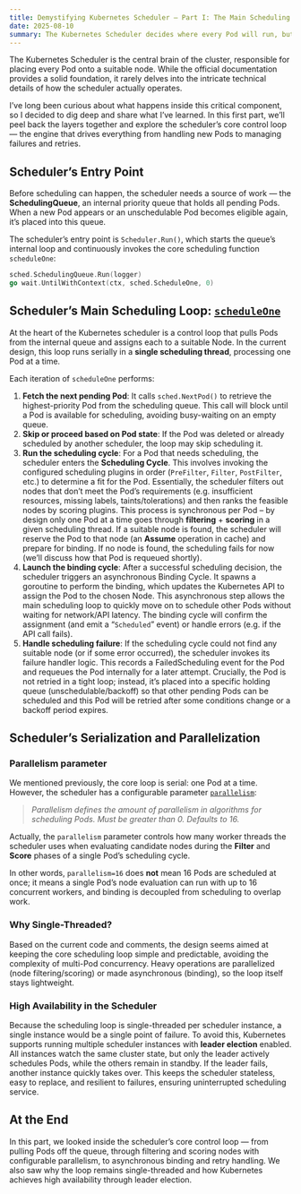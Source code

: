 ```yaml
---
title: Demystifying Kubernetes Scheduler — Part I: The Main Scheduling Loop
date: 2025-08-10
summary: The Kubernetes Scheduler decides where every Pod will run, but the inner workings are often hidden from view. I’ll break down how the scheduler selects nodes, handles failures, and retries scheduling, providing a clear view of this critical component in action.
---
```


The Kubernetes Scheduler is the central brain of the cluster, responsible for placing every Pod onto a suitable node. While the official documentation provides a solid foundation, it rarely delves into the intricate technical details of how the scheduler actually operates. 

I’ve long been curious about what happens inside this critical component, so I decided to dig deep and share what I’ve learned. In this first part, we’ll peel back the layers together and explore the scheduler’s core control loop — the engine that drives everything from handling new Pods to managing failures and retries.

## Scheduler’s Entry Point

Before scheduling can happen, the scheduler needs a source of work — the **SchedulingQueue**, an internal priority queue that holds all pending Pods. When a new Pod appears or an unschedulable Pod becomes eligible again, it’s placed into this queue.

The scheduler’s entry point is `Scheduler.Run()`, which starts the queue’s internal loop and continuously invokes the core scheduling function `scheduleOne`:

```go
sched.SchedulingQueue.Run(logger)
go wait.UntilWithContext(ctx, sched.ScheduleOne, 0)
```

## Scheduler’s Main Scheduling Loop: [`scheduleOne`](https://github.com/kubernetes/kubernetes/blob/v1.33.3/pkg/scheduler/schedule_one.go#L65)

At the heart of the Kubernetes scheduler is a control loop that pulls Pods from the internal queue and assigns each to a suitable Node. In the current design, this loop runs serially in a **single scheduling thread**, processing one Pod at a time. 

Each iteration of `scheduleOne` performs:

1. **Fetch the next pending Pod**: It calls `sched.NextPod()` to retrieve the highest-priority Pod from the scheduling queue. This call will block until a Pod is available for scheduling, avoiding busy-waiting on an empty queue. 
2. **Skip or proceed based on Pod state**: If the Pod was deleted or already scheduled by another scheduler, the loop may skip scheduling it.
3. **Run the scheduling cycle**: For a Pod that needs scheduling, the scheduler enters the **Scheduling Cycle**. This involves invoking the configured scheduling plugins in order (`PreFilter`, `Filter`, `PostFilter`, etc.) to determine a fit for the Pod. Essentially, the scheduler filters out nodes that don’t meet the Pod’s requirements (e.g. insufficient resources, missing labels, taints/tolerations) and then ranks the feasible nodes by scoring plugins. This process is synchronous per Pod – by design only one Pod at a time goes through **filtering** + **scoring** in a given scheduling thread. If a suitable node is found, the scheduler will reserve the Pod to that node (an **Assume** operation in cache) and prepare for binding. If no node is found, the scheduling fails for now (we’ll discuss how that Pod is requeued shortly).
4. **Launch the binding cycle**: After a successful scheduling decision, the scheduler triggers an asynchronous Binding Cycle. It spawns a goroutine to perform the binding, which updates the Kubernetes API to assign the Pod to the chosen Node. This asynchronous step allows the main scheduling loop to quickly move on to schedule other Pods without waiting for network/API latency. The binding cycle will confirm the assignment (and emit a “`Scheduled`” event) or handle errors (e.g. if the API call fails).
5. **Handle scheduling failure**: If the scheduling cycle could not find any suitable node (or if some error occurred), the scheduler invokes its failure handler logic. This records a FailedScheduling event for the Pod and requeues the Pod internally for a later attempt. Crucially, the Pod is not retried in a tight loop; instead, it’s placed into a specific holding queue (unschedulable/backoff) so that other pending Pods can be scheduled and this Pod will be retried after some conditions change or a backoff period expires.

## Scheduler’s Serialization and Parallelization

### Parallelism parameter

We mentioned previously, the core loop is serial: one Pod at a time. However, the scheduler has a configurable parameter [`parallelism`](https://kubernetes.io/docs/reference/config-api/kube-scheduler-config.v1/#kubescheduler-config-k8s-io-v1-KubeSchedulerConfiguration):

> *Parallelism defines the amount of parallelism in algorithms for scheduling Pods. Must be greater than 0. Defaults to 16.*

Actually, the `parallelism` parameter controls how many worker threads the scheduler uses when evaluating candidate nodes during the **Filter** and **Score** phases of a single Pod’s scheduling cycle.  

In other words, `parallelism=16` does **not** mean 16 Pods are scheduled at once; it means a single Pod’s node evaluation can run with up to 16 concurrent workers, and binding is decoupled from scheduling to overlap work.

### Why Single-Threaded?

Based on the current code and comments, the design seems aimed at keeping the core scheduling loop simple and predictable, avoiding the complexity of multi-Pod concurrency. Heavy operations are parallelized (node filtering/scoring) or made asynchronous (binding), so the loop itself stays lightweight.

### High Availability in the Scheduler

Because the scheduling loop is single-threaded per scheduler instance, a single instance would be a single point of failure. To avoid this, Kubernetes supports running multiple scheduler instances with **leader election** enabled. All instances watch the same cluster state, but only the leader actively schedules Pods, while the others remain in standby. If the leader fails, another instance quickly takes over. This keeps the scheduler stateless, easy to replace, and resilient to failures, ensuring uninterrupted scheduling service.

## At the End 

In this part, we looked inside the scheduler’s core control loop — from pulling Pods off the queue, through filtering and scoring nodes with configurable parallelism, to asynchronous binding and retry handling. We also saw why the loop remains single-threaded and how Kubernetes achieves high availability through leader election.
